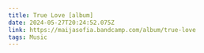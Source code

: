 ```yaml
---
title: True Love [album]
date: 2024-05-27T20:24:52.075Z
link: https://maijasofia.bandcamp.com/album/true-love
tags: Music
---
```

